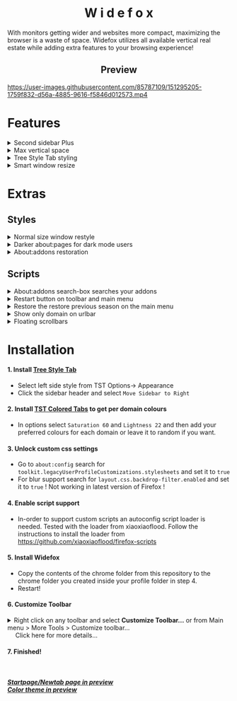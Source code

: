 <h1 align="center">
 W i d e f o x
</h1>


With monitors getting wider and websites more compact, maximizing the browser is a waste of space.
Widefox utilizes all available vertical real estate while adding extra features to your browsing experience!

<h2 align="center">
 Preview
</h2>



https://user-images.githubusercontent.com/85787109/151295205-1759f832-d56a-4885-9616-f5846d012573.mp4



# Features 

<details>
<summary>  Second sidebar Plus</summary>
<p>

Nothing would be possible without the script [sidebarModoki from alice0775](https://github.com/alice0775/userChrome.js/) which creates the second sidebar.

Improved with an unique floating style, matching the browser theme. Giving easy access not only to your Bookmarks, Downloads and History but to your Extensions, Themes, about:performance and about:config!

There are two groups of three tabs for a total of six tabs. To switch between groups either middle click on a tab or click the area above the tabs and under the urlbar.


</p>
</details>
<details>
<summary>  Max vertical space</summary>

<p>

Navbar and sidebar width tied together leavig all the vertical space available for each webpage, urlbar will also expand on when needed.
</p>
</details>
<details>
<summary>  Tree Style Tab styling</summary>
<p>

Restyling tabs to match the floating styling of proton redesign, adds light/dark mode awarenesses, an animated border and various other tweaks.
</p>
</details>
<details>

<summary>  Smart window resize</summary>

<p>

Switching from/to normal/maximized window will hide/show the sidebar automatically.
</p>
</details>


# Extras

## Styles

<details>
<summary> Normal size window restyle </summary>
<br></br>
One-line style with no tabs since TST is used. Complete optional you can modify sidebarXautohidet.uc.js (just uncomment some lines) 
to auto-hide TST completely on normal size window.

File: `.\userChrome-files\normal_mode.css`

<br></br>

</details>
<details>
<summary> Darker about:pages for dark mode users </summary>
<br></br>

Recolours most about:pages and breaks the monochrome background.

File: `.\userContent-files\aboutpages\about_pages_Darker.css`

![image](https://user-images.githubusercontent.com/85787109/151279017-85f1a886-15b6-49f2-8be5-ab4aae328610.png)
<br></br>

</details>
<details>

<summary> About:addons restoration </summary>
<br></br>

Utilize the wasted screen space, bring back buttons and other useful additions!

Files at `.\userContent-files\aboutpages\aboutaddons` folder keep what you prefer.
![image](https://user-images.githubusercontent.com/85787109/163676402-38b77b7e-2c57-41a3-999c-9f49153b370e.png)
<br></br>

</details>



## Scripts
<details>

<summary> About:addons search-box searches your addons </summary>
<br></br>

Filter your extensions and themes instead of searching the store.

File: `addonSearchBar.uc.js`

<br></br>

</details>
<details>
<summary> Restart button on toolbar and main menu</summary>
<br></br>

One click restart.

Files : `restartButtonM.uc.js`
and `restartInMenu.uc.js`
<br></br>

</details>
<details>
<summary> Restore the restore previous season on the main menu</summary>	
<br></br>

Proton redesign took it away now you can have it back.
	
File: `restoreRestorePreviousSeason.uc.js`
<br></br>

</details>
<details>
<summary> Show only domain on urlbar</summary>
<br></br>

Hide and restore on focus. Use with caption.

File: `trimurl.uc.js`
<br></br>

</details>
<details>
<summary> Floating scrollbars</summary>
<br></br>

File: `floatingScrollbar.uc.js`
<br></br>

</details>


 # Installation

#### 1. Install [Tree Style Tab](https://addons.mozilla.org/en-US/firefox/addon/tree-style-tab/)
 
+ Select left side style from TST Options-> Appearance
+ Click the sidebar header and select `Move Sidebar to Right`

#### 2. Install [TST Colored Tabs](https://addons.mozilla.org/en-US/firefox/addon/tst-colored-tabs/) to get per domain colours
 
+ In options select `Saturation 60` and `Lightness 22` and then add your preferred colours for each domain or leave it to random if you want.
 
#### 3. Unlock custom css settings
 
+ Go to `about:config` search for `toolkit.legacyUserProfileCustomizations.stylesheets` and set it to  `true` 
+ For blur support  search for `layout.css.backdrop-filter.enabled` and set it to  `true` ! Not working in latest version of Firefox !

#### 4. Enable script support
 
+ In-order to support custom scripts an autoconfig script loader is needed.
Tested with the loader from xiaoxiaoflood. Follow the instructions to install the loader from https://github.com/xiaoxiaoflood/firefox-scripts 
 
#### 5. Install Widefox
 
+ Copy the contents of the chrome folder from this repository to the chrome folder you created inside your profile folder in step 4.
+ Restart!
 
#### 6. Customize  Toolbar
 

<p align=center> <details> <summary> Right click on any toolbar and select <b>Customize  Toolbar...</b>  or from Main menu >  More Tools > Customize toolbar...
	<br>&emsp; Click here for more details...</summary>

Make sure there is one spacer on the left side of urlbar and none on the right. Move the sidebar Modoki hide/show button to the vertical toolbar, move the reload and restart buttons where you want.
Move extensions and other buttons from  either side of urlbar to the vertical toolbar or to overflow menu. Make sure there is at least one thing inside the overflow menu. If you want the zoom control buttons you can bring them to the vertical toolbar. Compact mode is recommended, enable <b>browser.compactmode.show</b> in <b>about:config</b> and set density to compact.

 Here is a before and after from a default profile:
 
![image](https://user-images.githubusercontent.com/85787109/151107834-fdb904f9-9274-47e0-a8dd-509f6dead555.png)

</details>
</p>

#### 7. Finished!
<br></br>
***[Startpage/Newtab page in preview](https://github.com/ATechnocratis/startpage)***       
***[Color theme in preview](https://color.firefox.com/?theme=XQAAAAKrAgAAAAAAAABBqYhm849SCicxcUHkAiuG_ebZUZXOFqjoMxYxH1I399RoYhLPFxFUZ2RLx76huC8RZdnpkgq9ftnN-MxORpV41V06q3JQETrJWTgmmEysn0ompgQX-1ZNd4hcrAlg-LVmQIO2A4JBc0f8tLYj73YwPdB9hkwDe3RQhx-DhsW-_eRXXk-HtL51GRTrfpzHHqIvNAVS80C9Upp7zJPUl9MWA9SIpt494n2U9p9p7Cc3R_l1bOOoZE37Ls1N0cL5XRbdn3WdRUjjrd6kYwzrdPB970LCx_akrxV3lbd7zLd51WxRkapHcSOrSnMcnfWlra0tscr-SBNK8J7yeK0jjISduFJF6rUNixYGDbHeG_5m3boqJX7tokp23h5raQFBeQAYfGxwFjwzBlUs_N3BHZSJVa7UNGO1KcifeElIoHA_uGJuCG7TssZppQY8prg-h3U6ScxWF5KZsR4wQltETzI9mwW2OxdC0vMj9lCOb9wslQ6jScqy2LHaNC-u_I2ka03VnWRLO-EgTFiXl3sEb_jmyIw)***



 
 
